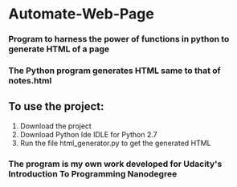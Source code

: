 # Automate-Web-Page
### Program to harness the power of functions in python to generate HTML of a page
### The Python program generates HTML same to that of notes.html
## To use the project:
1) Download the project<br>
2) Download Python Ide IDLE for Python 2.7
3) Run the file html_generator.py to get the generated HTML

### The program is my own work developed for Udacity's Introduction To Programming Nanodegree
